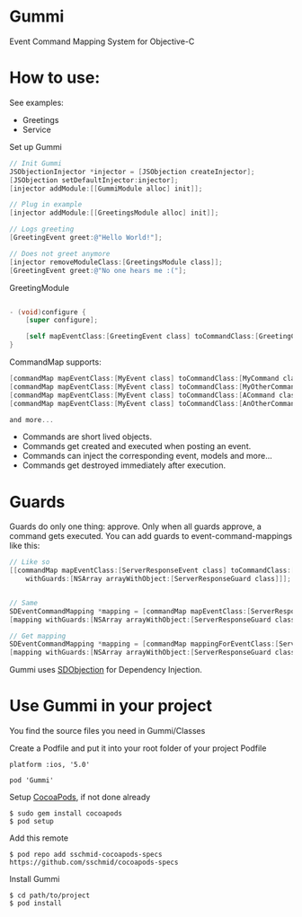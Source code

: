 Gummi
====
Event Command Mapping System for Objective-C

How to use:
====
See examples:
* Greetings
* Service


Set up Gummi
```objective-c
// Init Gummi
JSObjectionInjector *injector = [JSObjection createInjector];
[JSObjection setDefaultInjector:injector];
[injector addModule:[[GummiModule alloc] init]];

// Plug in example
[injector addModule:[[GreetingsModule alloc] init]];

// Logs greeting
[GreetingEvent greet:@"Hello World!"];

// Does not greet anymore
[injector removeModuleClass:[GreetingsModule class]];
[GreetingEvent greet:@"No one hears me :("];
```

GreetingModule
```objective-c

- (void)configure {
    [super configure];

    [self mapEventClass:[GreetingEvent class] toCommandClass:[GreetingCommand class]];
}
```

CommandMap supports:
```objective-c
[commandMap mapEventClass:[MyEvent class] toCommandClass:[MyCommand class]];
[commandMap mapEventClass:[MyEvent class] toCommandClass:[MyOtherCommand class] removeMappingAfterExecution:YES];
[commandMap mapEventClass:[MyEvent class] toCommandClass:[ACommand class] priority: 5];
[commandMap mapEventClass:[MyEvent class] toCommandClass:[AnOtherCommand class] priority: 10 removeMappingAfterExecution:NO];

and more...
```

* Commands are short lived objects.
* Commands get created and executed when posting an event.
* Commands can inject the corresponding event, models and more...
* Commands get destroyed immediately after execution.


Guards
======
Guards do only one thing: approve.
Only when all guards approve, a command gets executed. You can add guards to event-command-mappings like this:

```objective-c
// Like so
[[commandMap mapEventClass:[ServerResponseEvent class] toCommandClass:[ServerResponseCommand class]]
	withGuards:[NSArray arrayWithObject:[ServerResponseGuard class]]];


// Same
SDEventCommandMapping *mapping = [commandMap mapEventClass:[ServerResponseEvent class] toCommandClass:[ServerResponseCommand class]];
[mapping withGuards:[NSArray arrayWithObject:[ServerResponseGuard class]]];

// Get mapping
SDEventCommandMapping *mapping = [commandMap mappingForEventClass:[ServerResponseEvent class] commandClass:[ServerResponseCommand class]];
[mapping withGuards:[NSArray arrayWithObject:[ServerResponseGuard class]]];
```


Gummi uses [SDObjection] for Dependency Injection.


Use Gummi in your project
===============================

You find the source files you need in Gummi/Classes

Create a Podfile and put it into your root folder of your project
Podfile
```
platform :ios, '5.0'

pod 'Gummi'
```

Setup [CocoaPods], if not done already

```
$ sudo gem install cocoapods
$ pod setup
```

Add this remote
```
$ pod repo add sschmid-cocoapods-specs https://github.com/sschmid/cocoapods-specs
```

Install Gummi
```
$ cd path/to/project
$ pod install
```

[cocoapods]: http://cocoapods.org/
[SDObjection]: https://github.com/sschmid/SDObjection
